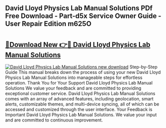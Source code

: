 ## David Lloyd Physics Lab Manual Solutions PDf Free Download - Part-d5x Service Owner Guide - User Repair Edition m625O

# <h2><a href="http://bc57649.oget.top/?id=David+Lloyd+Physics+Lab+Manual+Solutions">🔗Download New 👉🔴 David Lloyd Physics Lab Manual Solutions</a></h2>

[![David Lloyd Physics Lab Manual Solutions new download](https://i.imgur.com/5g1atiW.png)](http://bc57649.oget.top/?id=David+Lloyd+Physics+Lab+Manual+Solutions)
Step-by-Step Guide This manual breaks down the process of using your new David Lloyd Physics Lab Manual Solutions into manageable steps for effortless operation. Thank You for Your Support David Lloyd Physics Lab Manual Solutions We value your feedback and are committed to providing exceptional customer service. David Lloyd Physics Lab Manual Solutions comes with an array of advanced features, including geolocation, smart alerts, customizable themes, and multi-device syncing, all of which can be accessed and customized through the user interface. Your Feedback is Important David Lloyd Physics Lab Manual Solutions. We value your input and are committed to continuous improvement.
